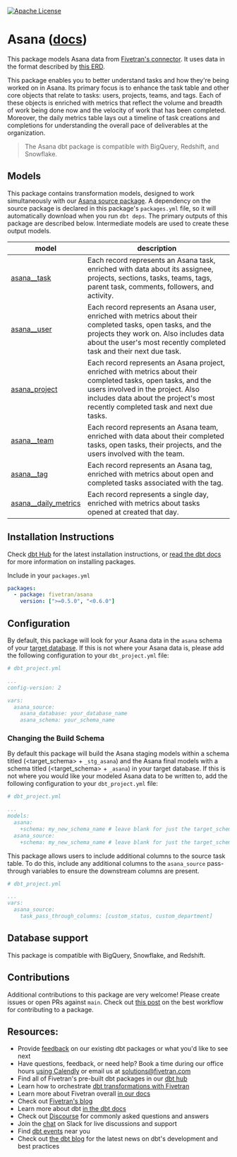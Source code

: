 [![Apache License](https://img.shields.io/badge/License-Apache%202.0-blue.svg)](https://opensource.org/licenses/Apache-2.0)
# Asana ([docs](https://fivetran-dbt-asana.netlify.app/#!/overview))

This package models Asana data from [Fivetran's connector](https://fivetran.com/docs/applications/asana). It uses data in the format described by [this ERD](https://fivetran.com/docs/applications/asana#schemainformation).

This package enables you to better understand tasks and how they're being worked on in Asana. Its primary focus is to enhance the task table and other core objects that relate to tasks: users, projects, teams, and tags. Each of these objects is enriched with metrics that reflect the volume and breadth of work being done now and the velocity of work that has been completed. Moreover, the daily metrics table lays out a timeline of task creations and completions for understanding the overall pace of deliverables at the organization.

> The Asana dbt package is compatible with BigQuery, Redshift, and Snowflake.

## Models

This package contains transformation models, designed to work simultaneously with our [Asana source package](https://github.com/fivetran/dbt_asana_source). A dependency on the source package is declared in this package's `packages.yml` file, so it will automatically download when you run `dbt deps`. The primary outputs of this package are described below. Intermediate models are used to create these output models.

| **model**                | **description**                                                                                                                                |
| ------------------------ | ---------------------------------------------------------------------------------------------------------------------------------------------- |
| [asana__task](https://github.com/fivetran/dbt_asana/blob/master/models/asana__task.sql)             | Each record represents an Asana task, enriched with data about its assignee, projects, sections, tasks, teams, tags, parent task, comments, followers, and activity. |      
| [asana__user](https://github.com/fivetran/dbt_asana/blob/master/models/asana__user.sql)             | Each record represents an Asana user, enriched with metrics about their completed tasks, open tasks, and the projects they work on. Also includes data about the user's most recently completed task and their next due task. |
| [asana_project](https://github.com/fivetran/dbt_asana/blob/master/models/asana__project.sql)          | Each record represents an Asana project, enriched with metrics about their completed tasks, open tasks, and the users involved in the project. Also includes data about the project's most recently completed task and next due tasks. |
| [asana__team](https://github.com/fivetran/dbt_asana/blob/master/models/asana__team.sql)             | Each record represents an Asana team, enriched with data about their completed tasks, open tasks, their projects, and the users involved with the team. |
| [asana__tag](https://github.com/fivetran/dbt_asana/blob/master/models/asana__tag.sql)              | Each record represents an Asana tag, enriched with metrics about open and completed tasks associated with the tag. |
| [asana__daily_metrics](https://github.com/fivetran/dbt_asana/blob/master/models/asana__daily_metrics.sql)    | Each record represents a single day, enriched with metrics about tasks opened at created that day. |


## Installation Instructions
Check [dbt Hub](https://hub.getdbt.com/) for the latest installation instructions, or [read the dbt docs](https://docs.getdbt.com/docs/package-management) for more information on installing packages.

Include in your `packages.yml`

```yaml
packages:
  - package: fivetran/asana
    version: [">=0.5.0", "<0.6.0"]
```

## Configuration
By default, this package will look for your Asana data in the `asana` schema of your [target database](https://docs.getdbt.com/docs/running-a-dbt-project/using-the-command-line-interface/configure-your-profile). If this is not where your Asana data is, please add the following configuration to your `dbt_project.yml` file:

```yml
# dbt_project.yml

...
config-version: 2

vars:
  asana_source:
    asana_database: your_database_name
    asana_schema: your_schema_name 
```
### Changing the Build Schema
By default this package will build the Asana staging models within a schema titled (<target_schema> + `_stg_asana`) and the Asana final models with a schema titled (<target_schema> + `_asana`) in your target database. If this is not where you would like your modeled Asana data to be written to, add the following configuration to your `dbt_project.yml` file:

```yml
# dbt_project.yml

...
models:
  asana:
    +schema: my_new_schema_name # leave blank for just the target_schema
  asana_source:
    +schema: my_new_schema_name # leave blank for just the target_schema
```

This package allows users to include additional columns to the source task table.  To do this, include any additional columns to the `asana_source` pass-through variables to ensure the downstream columns are present.

```yml
# dbt_project.yml

...
vars:
  asana_source:
    task_pass_through_columns: [custom_status, custom_department]
```

## Database support
This package is compatible with BigQuery, Snowflake, and Redshift.

## Contributions

Additional contributions to this package are very welcome! Please create issues
or open PRs against `main`. Check out 
[this post](https://discourse.getdbt.com/t/contributing-to-a-dbt-package/657) 
on the best workflow for contributing to a package.

## Resources:
- Provide [feedback](https://www.surveymonkey.com/r/DQ7K7WW) on our existing dbt packages or what you'd like to see next
- Have questions, feedback, or need help? Book a time during our office hours [using Calendly](https://calendly.com/fivetran-solutions-team/fivetran-solutions-team-office-hours) or email us at solutions@fivetran.com
- Find all of Fivetran's pre-built dbt packages in our [dbt hub](https://hub.getdbt.com/fivetran/)
- Learn how to orchestrate [dbt transformations with Fivetran](https://fivetran.com/docs/transformations/dbt)
- Learn more about Fivetran overall [in our docs](https://fivetran.com/docs)
- Check out [Fivetran's blog](https://fivetran.com/blog)
- Learn more about dbt [in the dbt docs](https://docs.getdbt.com/docs/introduction)
- Check out [Discourse](https://discourse.getdbt.com/) for commonly asked questions and answers
- Join the [chat](http://slack.getdbt.com/) on Slack for live discussions and support
- Find [dbt events](https://events.getdbt.com) near you
- Check out [the dbt blog](https://blog.getdbt.com/) for the latest news on dbt's development and best practices

